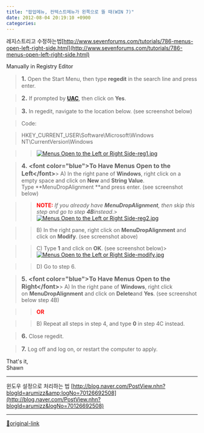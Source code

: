 ```yaml
---
title: "팝업메뉴, 컨텍스트메뉴가 왼쪽으로 뜰 때(WIN 7)"
date: 2012-08-04 20:19:10 +0900
categories: 
---
```

  

레지스트리고 수정하는법[http://www.sevenforums.com/tutorials/786-menus-open-left-right-side.html](http://www.sevenforums.com/tutorials/786-menus-open-left-right-side.html)  

Manually in Registry Editor


> **<font size="3">1.</font>** Open the Start Menu, then type **regedit** in the search line and press enter.  

>   

> **<font size="3">2.</font>** If prompted by [**<u>UAC</u>**](http://www.sevenforums.com/tutorials/299-user-account-control-uac-change-notification-settings.html), then click on **Yes**.  

>   

> **<font size="3">3.</font>** In regedit, navigate to the location below. (see screenshot below)

> Code:

> HKEY_CURRENT_USER\Software\Microsoft\Windows NT\CurrentVersion\Windows

> > [![Menus Open to the Left or Right Side-reg1.jpg](http://www.sevenforums.com/attachments/tutorials/56152d1266959377t-menus-open-left-right-side-reg1.jpg "Menus Open to the Left or Right Side-reg1.jpg")](http://www.sevenforums.com/attachments/tutorials/56152d1266959377-menus-open-left-right-side-reg1.jpg)

> **<font size="3">4. &lt;font color="blue"&gt;To Have Menus Open to the Left&lt;/font&gt;</font>**> A) In the right pane of **Windows**, right click on a empty space and click on **New** and **String Value**. Type **MenuDropAlignment **and press enter. (see screenshot below)  

> > **<font color="red">NOTE:</font>** *If you already have **MenuDropAlignment**, then skip this step and go to step **4B**instead*.> [![Menus Open to the Left or Right Side-reg2.jpg](http://www.sevenforums.com/attachments/tutorials/56153d1266959377t-menus-open-left-right-side-reg2.jpg "Menus Open to the Left or Right Side-reg2.jpg")](http://www.sevenforums.com/attachments/tutorials/56153d1266959377-menus-open-left-right-side-reg2.jpg)

> > B) In the right pane, right click on **MenuDropAlignment** and click on **Modify**. (see screenshot above)  

> >   

> > C) Type **1** and click on **OK**. (see screenshot below)> [![Menus Open to the Left or Right Side-modify.jpg](http://www.sevenforums.com/attachments/tutorials/56154d1266959377t-menus-open-left-right-side-modify.jpg "Menus Open to the Left or Right Side-modify.jpg")](http://www.sevenforums.com/attachments/tutorials/56154d1266959377-menus-open-left-right-side-modify.jpg)

> > D) Go to step 6.

> **<font size="3">5. &lt;font color="blue"&gt;To Have Menus Open to the Right&lt;/font&gt;</font>**> A) In the right pane of **Windows**, right click on **MenuDropAlignment** and click on **Delete**and **Yes**. (see screenshot below step 4B)  

> >   

> > **<font color="red">OR</font>**  

> >   

> > B) Repeat all steps in step 4, and type **0** in step 4C instead.

> **<font size="3">6.</font>** Close regedit.  

>   

> **<font size="3">7.</font>** Log off and log on, or restart the computer to apply.

That's it,  
Shawn
  
- - - - - -

  

윈도우 설정으로 처리하는 법
[http://blog.naver.com/PostView.nhn?blogId=arumizz&amp;logNo=70126692508](http://blog.naver.com/PostView.nhn?blogId=arumizz&logNo=70126692508)



***
[🔗original-link](http://www.mins01.com/mh/tech/read/790)